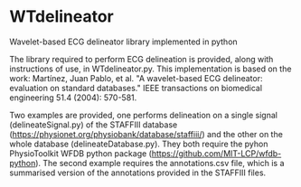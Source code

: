 # WTdelineator
Wavelet-based ECG delineator library implemented in python

The library required to perform ECG delineation is provided, along with instructions of use, in WTdelineator.py. This implementation is based on the work: Martínez, Juan Pablo, et al. "A wavelet-based ECG delineator: evaluation on standard databases." IEEE transactions on biomedical engineering 51.4 (2004): 570-581.

Two examples are provided, one performs delineation on a single signal (delineateSignal.py) of the STAFFIII database (https://physionet.org/physiobank/database/staffiii/) and the other on the whole database (delineateDatabase.py). They both require the pyhon PhysioToolkit WFDB python package (https://github.com/MIT-LCP/wfdb-python). The second example requires the annotations.csv file, which is a summarised version of the annotations provided in the STAFFIII files.
